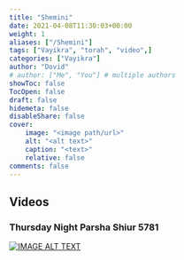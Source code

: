 ```yaml
---
title: "Shemini"
date: 2021-04-08T11:30:03+00:00
weight: 1
aliases: ["/Shemini"]
tags: ["Vayikra", "torah", "video",]
categories: ["Vayikra"]
author: "Dovid"
# author: ["Me", "You"] # multiple authors
showToc: false
TocOpen: false
draft: false
hidemeta: false
disableShare: false
cover:
    image: "<image path/url>"
    alt: "<alt text>"
    caption: "<text>"
    relative: false
comments: false
---
```

 ## Videos
 ### Thursday Night Parsha Shiur 5781
[![IMAGE ALT TEXT](http://img.youtube.com/vi/za_l5297lbE/0.jpg)](http://www.youtube.com/watch?v=za_l5297lbE "Video Title")
